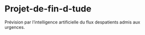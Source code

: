 # Projet-de-fin-d-tude
Prévision par l’intelligence artificielle du flux despatients admis aux urgences.
